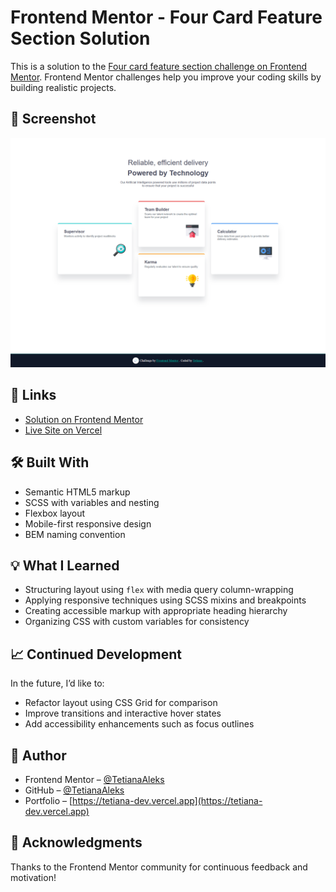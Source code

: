# Frontend Mentor - Four Card Feature Section Solution

This is a solution to the [Four card feature section challenge on Frontend Mentor](https://www.frontendmentor.io/challenges/four-card-feature-section-weK1eFYK). Frontend Mentor challenges help you improve your coding skills by building realistic projects.

## 📸 Screenshot

![Four Card Feature Section Screenshot](./preview/preview.png)

## 🔗 Links

- [Solution on Frontend Mentor](https://www.frontendmentor.io/solutions/solution-title-include-some-of-the-tools-and-techniques-you-used-to-c-nUF_1kH0gr)
- [Live Site on Vercel](https://four-card-feature-section-seven-rosy.vercel.app/)

## 🛠️ Built With

- Semantic HTML5 markup
- SCSS with variables and nesting
- Flexbox layout
- Mobile-first responsive design
- BEM naming convention

## 💡 What I Learned

- Structuring layout using `flex` with media query column-wrapping
- Applying responsive techniques using SCSS mixins and breakpoints
- Creating accessible markup with appropriate heading hierarchy
- Organizing CSS with custom variables for consistency

## 📈 Continued Development

In the future, I’d like to:
- Refactor layout using CSS Grid for comparison
- Improve transitions and interactive hover states
- Add accessibility enhancements such as focus outlines

## 👤 Author

- Frontend Mentor – [@TetianaAleks](https://www.frontendmentor.io/profile/TetianaAleks)
- GitHub – [@TetianaAleks](https://github.com/TetianaAleks)
- Portfolio – [https://tetiana-dev.vercel.app](https://tetiana-dev.vercel.app)

## 🙏 Acknowledgments

Thanks to the Frontend Mentor community for continuous feedback and motivation!